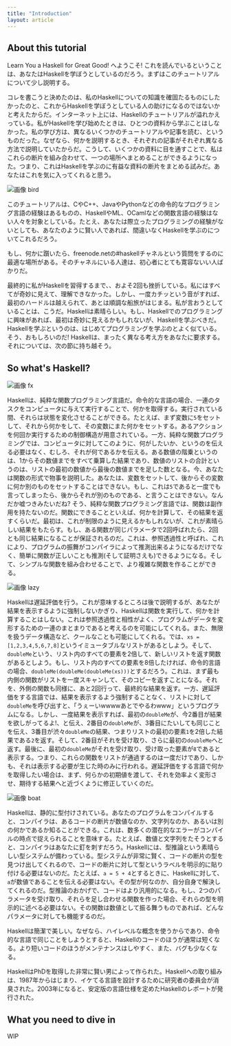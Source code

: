 ```yaml
---
title: "Introduction"
layout: article
---
```




## About this tutorial

Learn You a Haskell for Great Good! へようこそ! これを読んでいるということは、あなたはHaskellを学ぼうとしているのだろう。まずはこのチュートリアルについて少し説明する。

コレを書こうと決めたのは、私のHaskellについての知識を確固たるものにしたかったのと、これからHaskellを学ぼうとしている人の助けになるのではないかと考えたからだ。インターネット上には、Haskellのチュートリアルが溢れかえっている。私がHaskellを学び始めたときは、ひとつの資料から学ぶことはしなかった。私の学び方は、異なるいくつかのチュートリアルや記事を読む、というものだった。なぜなら、何かを説明するとき、それぞれの記事がそれぞれ異なる方法で説明していたからだ。こうして、いくつかの資料に目を通すことで、私はこれらの断片を組み合わせて、一つの場所へまとめることができるようになった。つまり、これはHaskellを学ぶのに有益な資料の断片をまとめる試みだ。あなたはこれを気に入ってくれると思う。

![画像 bird](//s3.amazonaws.com/lyah/bird.png)

このチュートリアルは、CやC++、JavaやPythonなどの命令的なプログラミング言語の経験はあるものの、HaskellやML、OCamlなどの関数言語の経験はない人々を対象としている。たとえ、あなたは際立ったプログラミングの経験がないとしても、あなたのように賢い人であれば、間違いなくHaskellを学ぶのについてこれるだろう。

もし、何かに躓いたら、freenode.netの#haskellチャネルという質問をするのに最適な場所がある。そのチャネルにいる人達は、初心者にとても寛容ないい人ばかりだ。

最終的に私がHaskellを習得するまで、、およそ2回も挫折している。私にはすべてが奇妙に見えて、理解できなかった。しかし、一度カチッという音がすれば、最初のハードルは越えられて、あとは順調な船旅がはじまる。私が言おうとしていることは、こうだ。Haskellは素晴らしい。もし、Haskellでのプログラミングに興味があれば、最初は奇妙に見えるかもしれないが、Haskellを学ぶべきだ。Haskellを学ぶというのは、はじめてプログラミングを学ぶのとよく似ている。そう、おもしろいのだ! Haskellは、まったく異なる考え方をあなたに要求する。それについては、次の節に持ち越そう。



## So what's Haskell?

![画像 fx](//s3.amazonaws.com/lyah/fx.png)

Haskellは、純粋な関数プログラミング言語だ。命令的な言語の場合、一連のタスクをコンピュータに与えて実行することで、何かを取得する。実行されている間、それらは状態を変化させることができる。たとえば、まず変数に`5`をセットして、それから何かをして、その変数にまた何かをセットする。あるアクションを何回か実行するための制御構造が用意されている。一方、純粋な関数プログラミングでは、コンピュータに対してこのように、何がしたいか、というのを伝える必要はなく、むしろ、それが何であるかを伝える。ある数値の階乗というのは、1からその数値までをすべて乗算した結果であり、数値のリストの合計というのは、リストの最初の数値から最後の数値までを足した数となる。今、あなたは関数の形式で物事を説明した。あなたは、変数をセットして、後からその変数に何か別のものをセットすることはできない。もし、これは`5`であると一度でも言ってしまったら、後からそれが別のものである、と言うことはできない。なんだか嘘つきみたいだね? そう、純粋な関数プログラミング言語では、関数は副作用を持たないのだ。関数にできることといえば、何かを計算して、その結果を返すくらいだ。最初は、これが制限のように見えるかもしれないが、これが素晴らしい結果をもたらす。もし、ある関数が同じパラメータで2回呼ばれたら、2回とも同じ結果になることが保証されるのだ。これは、参照透過性と呼ばれ、これにより、プログラムの振舞がコンパイラによって推測出来るようになるだけでなく、簡単に関数が正しいことも推測(そして証明さえも)できるようになる。そして、シンプルな関数を組み合わせることで、より複雑な関数を作ることができる。

![画像 lazy](//s3.amazonaws.com/lyah/lazy.png)

Haskellは遅延評価を行う。これが意味するところは後で説明するが、あなたが結果を表示するように強制しないかぎり、Haskellは関数を実行して、何かを計算することはしない。これは参照透過性と相性がよく、プログラムがデータを変形するための一連のまとまりであると考えるのを可能にしてくれる。また、無限を扱うデータ構造など、クールなことも可能にしてくれる。では、`xs = [1,2,3,4,5,6,7,8]`というイミュータブルなリストがあるとしよう。そして、`doubleMe`という、リスト内のすべての要素を2倍して、新しいリストを返す関数があるとしよう。もし、リスト内のすべての要素を8倍したければ、命令的言語の場合、`doubleMe(doubleMe(doubleMe(xs)))`とするだろう。これは、まず最も内側の関数がリストを一度スキャンして、そのコピーを返すことになる。それを、外側の関数も同様に、あと2回行って、最終的な結果を返す。一方、遅延評価をする言語では、結果を表示するよう強制することなく、リストに対して`doubleMe`を呼び出すと、「うぇーいwwwwあとでやるわwww」というプログラムになる。しかし、一度結果を表示すれば、最初の`doubleMe`が、今2番目が結果を欲しがってるよ!、と伝え、2番目の`doubleMe`が、3番目にたいしても同じことを伝え、3番目が渋々`doubleMe`の結果、つまりリストの最初の要素`1`を2倍した結果である`2`を返す。そして、2番目がそれを受け取り、さらに最初の`doubleMe`へと返す。最後に、最初の`doubleMe`がそれを受け取り、受け取った要素が`8`であると表示する。つまり、これらの関数をリストが通過するのは一度だけであり、しかも、それは表示する必要が生じた時のみに行われる。遅延評価をする言語で何かを取得したい場合は、まず、何らかの初期値を渡して、それを効率よく変形させ、期待する結果へと近づくように修正していくのだ。

![画像 boat](//s3.amazonaws.com/lyah/boat.png)

Haskellは、静的に型付けされている。あなたのプログラムをコンパイルすると、コンパイラは、あるコードの断片が数値なのか、文字列なのか、あるいは別の何かであるか知ることができる。これは、数多くの潜在的なエラーがコンパイルの時点で捉えられることを意味する。たとえば、数値と文字列をたそうとすると、コンパイラはあなたに釘を刺すだろう。Haskellには、型推論という素晴らしい型システムが備わっている。型システムが非常に賢く、コードの断片の型を見つけ出してくれるので、コードの断片に対して型というラベルを明示的に貼り付ける必要はないのだ。たとえば、`a = 5 + 4`とするときに、Haskellに対して、`a`が数値であることを伝える必要はない。その型が何なのか、自分自身で解決してくれるのだ。型推論のおかげで、コードはより汎用的になる。もし、2つのパラメータを受け取り、それらを足し合わせる関数を作った場合、それらの型を明示的に述べる必要はない。その関数は数値として振る舞うものであれば、どんなパラメータに対しても機能するのだ。

Haskellは簡潔で美しい。なぜなら、ハイレベルな概念を使うからであり、命令的な言語で同じことをしようとすると、Haskellのコードのほうが通常は短くなる。より短いコードのほうがメンテナンスはしやすく、また、バグも少なくなる。

HaskellはPhDを取得した非常に賢い男によって作られた。Haskellへの取り組みは、1987年からはじまり、イケてる言語を設計するために研究者の委員会が消臭された。2003年になると、安定版の言語仕様を定めたHaskellのレポートが発行された。



## What you need to dive in

WIP



